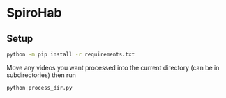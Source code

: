 # SpiroHab

## Setup

```bash
python -m pip install -r requirements.txt
```

Move any videos you want processed into the current directory (can be in subdirectories) then run

```bash
python process_dir.py
```
